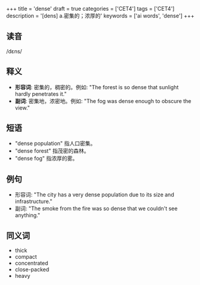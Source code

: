 +++
title = 'dense'
draft = true
categories = ['CET4']
tags = ['CET4']
description = '[dens] a.密集的；浓厚的'
keywords = ['ai words', 'dense']
+++

## 读音
/dɛns/

## 释义
- **形容词**: 密集的，稠密的。例如: "The forest is so dense that sunlight hardly penetrates it."
- **副词**: 密集地，浓密地。例如: "The fog was dense enough to obscure the view."

## 短语
- "dense population" 指人口密集。
- "dense forest" 指茂密的森林。
- "dense fog" 指浓厚的雾。

## 例句
- 形容词: "The city has a very dense population due to its size and infrastructure."
- 副词: "The smoke from the fire was so dense that we couldn't see anything."

## 同义词
- thick
- compact
- concentrated
- close-packed
- heavy
